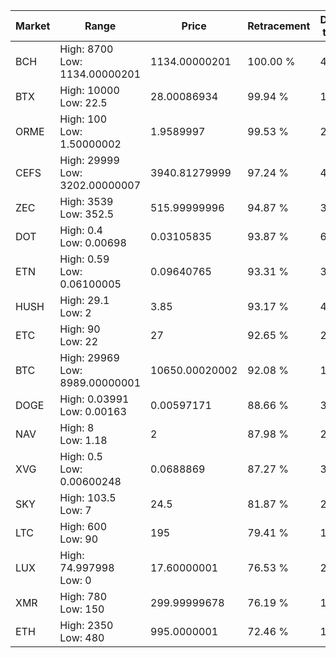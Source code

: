 | Market | Range | Price| Retracement | Doubles to 50% |
| --- | --- | --- | --- | --- |
| BCH | High: 8700<br />Low: 1134.00000201 | 1134.00000201 | 100.00 % | 4.34 |
| BTX | High: 10000<br />Low: 22.5 | 28.00086934 | 99.94 % | 178.97 |
| ORME | High: 100<br />Low: 1.50000002 | 1.9589997 | 99.53 % | 25.91 |
| CEFS | High: 29999<br />Low: 3202.00000007 | 3940.81279999 | 97.24 % | 4.21 |
| ZEC | High: 3539<br />Low: 352.5 | 515.99999996 | 94.87 % | 3.77 |
| DOT | High: 0.4<br />Low: 0.00698 | 0.03105835 | 93.87 % | 6.55 |
| ETN | High: 0.59<br />Low: 0.06100005 | 0.09640765 | 93.31 % | 3.38 |
| HUSH | High: 29.1<br />Low: 2 | 3.85 | 93.17 % | 4.04 |
| ETC | High: 90<br />Low: 22 | 27 | 92.65 % | 2.07 |
| BTC | High: 29969<br />Low: 8989.00000001 | 10650.00020002 | 92.08 % | 1.83 |
| DOGE | High: 0.03991<br />Low: 0.00163 | 0.00597171 | 88.66 % | 3.48 |
| NAV | High: 8<br />Low: 1.18 | 2 | 87.98 % | 2.30 |
| XVG | High: 0.5<br />Low: 0.00600248 | 0.0688869 | 87.27 % | 3.67 |
| SKY | High: 103.5<br />Low: 7 | 24.5 | 81.87 % | 2.26 |
| LTC | High: 600<br />Low: 90 | 195 | 79.41 % | 1.77 |
| LUX | High: 74.997998<br />Low: 0 | 17.60000001 | 76.53 % | 2.13 |
| XMR | High: 780<br />Low: 150 | 299.99999678 | 76.19 % | 1.55 |
| ETH | High: 2350<br />Low: 480 | 995.0000001 | 72.46 % | 1.42 |
